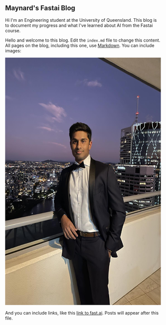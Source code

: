 ## Maynard's Fastai Blog

Hi I'm an Engineering student at the University of Queensland. This blog is to document my progress and what I've learned about AI from the Fastai course.



Hello and welcome to this blog. Edit the `index.md` file to change this content. All pages on the blog, including this one, use [Markdown](https://guides.github.com/features/mastering-markdown/). You can include images:



<img src="images/Maynard.jpg" alt="Image of Maynard" width="600" height="800">




And you can include links, like this [link to fast.ai](https://www.fast.ai). Posts will appear after this file. 
